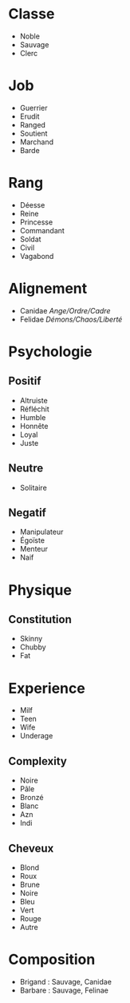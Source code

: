 # Classe
- Noble
- Sauvage
- Clerc
# Job
- Guerrier
- Erudit
- Ranged
- Soutient
- Marchand
- Barde
# Rang
- Déesse
- Reine
- Princesse
- Commandant
- Soldat
- Civil
- Vagabond
# Alignement
- Canidae *Ange/Ordre/Cadre*
- Felidae *Démons/Chaos/Liberté*
# Psychologie

## Positif
- Altruiste
- Réfléchit
- Humble
- Honnête
- Loyal
- Juste
## Neutre
- Solitaire
## Negatif
- Manipulateur
- Égoïste
- Menteur
- Naif
# Physique
## Constitution
- Skinny
- Chubby
- Fat
# Experience
- Milf
- Teen
- Wife
- Underage
## Complexity
- Noire
- Pâle
- Bronzé
- Blanc
- Azn
- Indi

## Cheveux
- Blond
- Roux
- Brune
- Noire
- Bleu
- Vert
- Rouge
- Autre




# Composition
- Brigand : Sauvage, Canidae
- Barbare : Sauvage, Felinae 